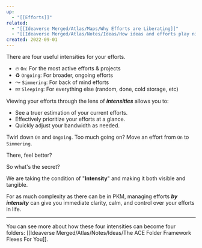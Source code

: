 ```yaml
---
up:
  - "[[Efforts]]"
related:
  - "[[Ideaverse Merged/Atlas/Maps/Why Efforts are Liberating]]"
  - "[[Ideaverse Merged/Atlas/Notes/Ideas/How ideas and efforts play nicely together]]"
created: 2022-09-01
---
```

There are four useful intensities for your efforts. 

- 🔥 `On`: For the most active efforts & projects
- ♻️ `Ongoing`: For broader, ongoing efforts
- 〜 `Simmering`: For back of mind efforts
- 💤 `Sleeping`: For everything else (random, done, cold storage, etc)

Viewing your efforts through the lens of ***intensities*** allows you to:

- See a truer estimation of your current efforts.
- Effectively prioritize your efforts at a glance.  
- Quickly adjust your bandwidth as needed.

Twirl down `On` and `Ongoing`. Too much going on? Move an effort from `On` to `Simmering`. 

There, feel better? 

So what's the secret?

We are taking the condition of "**Intensity**" and making it both visible and tangible. 

For as much complexity as there can be in PKM, managing efforts ***by intensity*** can give you immediate clarity, calm, and control over your efforts in life.

---

You can see more about how these four intensities can become four folders: [[Ideaverse Merged/Atlas/Notes/Ideas/The ACE Folder Framework Flexes For You]].

